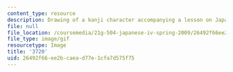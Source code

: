 ```yaml
---
content_type: resource
description: Drawing of a kanji character accompanying a lesson on Japanese.
file: null
file_location: /coursemedia/21g-504-japanese-iv-spring-2009/26492f66ee2bcaead77e1cfa7d575f75_3720.gif
file_type: image/gif
resourcetype: Image
title: '3720'
uid: 26492f66-ee2b-caea-d77e-1cfa7d575f75
---
```

